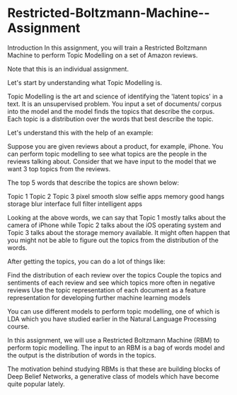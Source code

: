 # Restricted-Boltzmann-Machine--Assignment
Introduction
In this assignment, you will train a Restricted Boltzmann Machine to perform Topic Modelling on a set of Amazon reviews. 

 

Note that this is an individual assignment.

 

Let's start by understanding what Topic Modelling is.

 

Topic Modelling is the art and science of identifying the 'latent topics' in a text. It is an unsupervised problem. You input a set of documents/ corpus into the model and the model finds the topics that describe the corpus. Each topic is a distribution over the words that best describe the topic. 

 

Let's understand this with the help of an example:

Suppose you are given reviews about a product, for example, iPhone. You can perform topic modelling to see what topics are the people in the reviews talking about. Consider that we have input to the model that we want 3 top topics from the reviews.

 

The top 5 words that describe the topics are shown below:

Topic 1	Topic 2	Topic 3
pixel	smooth	slow
selfie	apps	memory
good	hangs	storage
blur	interface	full
filter	intelligent	apps
 

Looking at the above words, we can say that Topic 1 mostly talks about the camera of iPhone while Topic 2 talks about the iOS operating system and Topic 3 talks about the storage memory available. It might often happen that you might not be able to figure out the topics from the distribution of the words.

 

After getting the topics, you can do a lot of things like:

Find the distribution of each review over the topics
Couple the topics and sentiments of each review and see which topics more often in negative reviews
Use the topic representation of each document as a feature representation for developing further machine learning models
 

You can use different models to perform topic modelling, one of which is LDA  which you have studied earlier in the Natural Language Processing course.

 

In this assignment, we will use a Restricted Boltzmann Machine (RBM) to perform topic modelling. The input to an RBM is a bag of words model and the output is the distribution of words in the topics.

 

The motivation behind studying RBMs is that these are building blocks of Deep Belief Networks, a generative class of models which have become quite popular lately.

 

